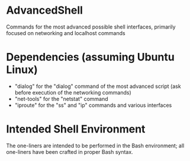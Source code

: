 # AdvancedShell
Commands for the most advanced possible shell interfaces, primarily focused on networking and localhost commands
# Dependencies (assuming Ubuntu Linux)
+ "dialog" for the "dialog" command of the most advanced script (ask before execution of the networking commands)
+ "net-tools" for the "netstat" command
+ "iproute" for the "ss" and "ip" commands and various interfaces
# Intended Shell Environment
The one-liners are intended to be performed in the Bash environment; all one-liners have been crafted in proper Bash syntax.
